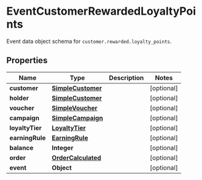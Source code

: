 

# EventCustomerRewardedLoyaltyPoints

Event data object schema for `customer.rewarded.loyalty_points`.

## Properties

| Name | Type | Description | Notes |
|------------ | ------------- | ------------- | -------------|
|**customer** | [**SimpleCustomer**](SimpleCustomer.md) |  |  [optional] |
|**holder** | [**SimpleCustomer**](SimpleCustomer.md) |  |  [optional] |
|**voucher** | [**SimpleVoucher**](SimpleVoucher.md) |  |  [optional] |
|**campaign** | [**SimpleCampaign**](SimpleCampaign.md) |  |  [optional] |
|**loyaltyTier** | [**LoyaltyTier**](LoyaltyTier.md) |  |  [optional] |
|**earningRule** | [**EarningRule**](EarningRule.md) |  |  [optional] |
|**balance** | **Integer** |  |  [optional] |
|**order** | [**OrderCalculated**](OrderCalculated.md) |  |  [optional] |
|**event** | **Object** |  |  [optional] |



